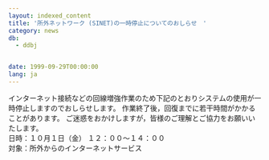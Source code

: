 ```yaml
---
layout: indexed_content
title: '所外ネットワーク (SINET)の一時停止についてのおしらせ　'
category: news
db:
  - ddbj


date: 1999-09-29T00:00:00
lang: ja
---
```


インターネット接続などの回線増強作業のため下記のとおりシステムの使用が一時停止しますのでおしらせします。 作業終了後，回復までに若干時間がかかることがあります。 ご迷惑をおかけしますが，皆様のご理解とご協力をお願いいたします。<br>日時：１０月１日（金） １２：００～１４：００<br>対象：所外からのインターネットサービス
